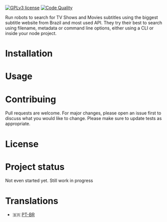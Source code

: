 [![GPLv3 license](https://img.shields.io/badge/License-GPLv3-blue.svg)](http://perso.crans.org/besson/LICENSE.html) [![Code Quality](https://github.com/pherval/subtitle-finder/actions/workflows/code-quality.yml/badge.svg?branch=main&event=push)](https://github.com/pherval/subtitle-finder/actions/workflows/code-quality.yml)

Run robots to search for TV Shows and Movies subtitles using the biggest subtitle website from Brazil and most used API. They try their best to search using filename, metadata or command line options, either using a CLI or inside your node project.

# Installation

# Usage

# Contribuing

Pull requests are welcome. For major changes, please open an issue first to discuss what you would like to change. Please make sure to update tests as appropriate.

# License

# Project status

Not even started yet. Still work in progress

# Translations

-   🇧🇷 [PT-BR](/docs/README.pt-br.md)

